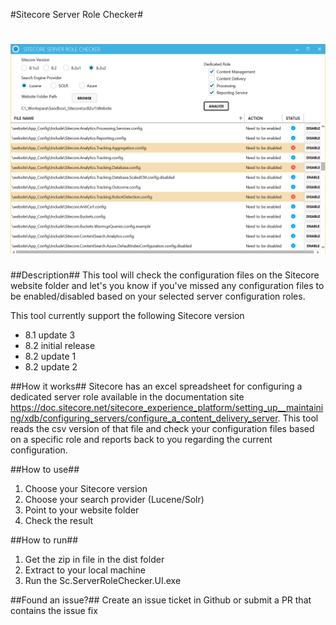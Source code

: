 #Sitecore Server Role Checker#

# ![sitecore-server-role-checker](screenshots/application.PNG)

##Description##
This tool will check the configuration files on the Sitecore website folder and let's you know if you've missed any configuration files to be enabled/disabled based on your selected server configuration roles.

This tool currently support the following Sitecore version
* 8.1 update 3
* 8.2 initial release
* 8.2 update 1
* 8.2 update 2

##How it works##
Sitecore has an excel spreadsheet for configuring a dedicated server role available in the documentation site https://doc.sitecore.net/sitecore_experience_platform/setting_up__maintaining/xdb/configuring_servers/configure_a_content_delivery_server. This tool reads the csv version of that file and check your configuration files based on a specific role and reports back to you regarding the current configuration.

##How to use##
1. Choose your Sitecore version 
2. Choose your search provider (Lucene/Solr)
3. Point to your website folder
4. Check the result

##How to run##
1. Get the zip in file in the dist folder 
2. Extract to your local machine
3. Run the Sc.ServerRoleChecker.UI.exe

##Found an issue?##
Create an issue ticket in Github or submit a PR that contains the issue fix
